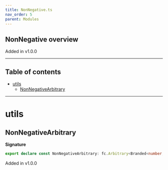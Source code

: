 ```yaml
---
title: NonNegative.ts
nav_order: 5
parent: Modules
---
```


## NonNegative overview

Added in v1.0.0

---

<h2 class="text-delta">Table of contents</h2>

- [utils](#utils)
  - [NonNegativeArbitrary](#nonnegativearbitrary)

---

# utils

## NonNegativeArbitrary

**Signature**

```ts
export declare const NonNegativeArbitrary: fc.Arbitrary<Branded<number, ZeroBrand> | Branded<number, PositiveBrand>>
```

Added in v1.0.0
